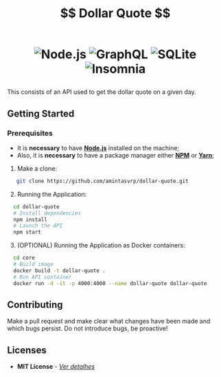 <h1 align="center">
  $$ Dollar Quote $$
  <br></br>
<p align="center">
<img alt="Node.js" src="https://img.shields.io/badge/-Node.js-43853d?style=for-the-badge&logo=Node-dot-js&logoColor=white" />
<img alt="GraphQL" src="https://img.shields.io/badge/-GraphQL-E434AA?style=for-the-badge&logo=graphql&logoColor=white" />
<img alt="SQLite" src="https://img.shields.io/badge/-SQLite-003B57?style=for-the-badge&logo=sqlite&logoColor=white" />
<img alt="Insomnia" src="https://img.shields.io/badge/-Insomnia-5849BE?style=for-the-badge&logo=insomnia&logoColor=white" />
</p>
</h1>

This consists of an API used to get the dollar quote on a given day.

## Getting Started

### **Prerequisites**

- It is **necessary** to have **[Node.js](https://nodejs.org/en/)** installed on the machine;
- Also, it is **necessary** to have a package manager either **[NPM](https://www.npmjs.com/)** or **[Yarn](https://yarnpkg.com/)**;


1. Make a clone:

```sh
   git clone https://github.com/amintasvrp/dollar-quote.git
```

2. Running the Application:

```sh
  cd dollar-quote
  # Install dependencies
  npm install
  # Launch the API
  npm start
```

3. (OPTIONAL) Running the Application as Docker containers:

```sh
  cd core
  # Build image
  docker build -t dollar-quote .
  # Run API container
  docker run -d -it -p 4000:4000 --name dollar-quote dollar-quote
```

## Contributing

Make a pull request and make clear what changes have been made and which bugs persist. Do not introduce bugs, be proactive!

## Licenses

- **MIT License** - [_Ver detalhes_](./LICENSE.txt)

